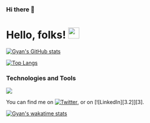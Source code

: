 ### Hi there 👋

# Hello, folks! <img src="https://raw.githubusercontent.com/gyanprakash0221/gyanprakash0221/master/wave.gif" width="30px">


<!--
**gyanprakash0221/gyanprakash0221** is a ✨ _special_ ✨ repository because its `README.md` (this file) appears on your GitHub profile.

Here are some ideas to get you started:

- 🔭 I’m currently working on 
- 🌱 I’m currently learning ...
- 👯 I’m looking to collaborate on ...
- 🤔 I’m looking for help with ...
- 💬 Ask me about ...
- 📫 How to reach me: ...
- 😄 Pronouns: ...
- ⚡ Fun fact: ...
-->


[![Gyan's GitHub stats](https://github-readme-stats.vercel.app/api?username=gyanprakash0221)](https://github.com/gyanprakash0221/github-readme-stats)

[![Top Langs](https://github-readme-stats.vercel.app/api/top-langs/?username=gyanprakash0221)](https://github.com/gyanprakash0221/github-readme-stats)

### Technologies and Tools

![](https://img.shields.io/badge/<OS>-<Linux>-informational?style=flat&logo=<LOGO_NAME>&logoColor=white&color=2bbc8a)



<!-- Actual text -->

You can find me on [![Twitter][1.2]][1], or on [![LinkedIn][3.2]][3].

<!-- Icons -->

[1.2]: http://i.imgur.com/wWzX9uB.png (twitter icon without padding)
[2.2]: https://raw.githubusercontent.com/gyanprakash0221/gyanprakash0221/master/linkedin-3-16.png (LinkedIn icon without padding)

<!-- Links to your social media accounts -->

[1]: https://twitter.com/TarunKsingh2102
[2]: https://www.linkedin.com/in/gyanprakash-/


[![Gyan's wakatime stats](https://github-readme-stats.vercel.app/api/wakatime?username=gyanprakash0221)](https://github.com/gyanprakash0221/github-readme-stats)
